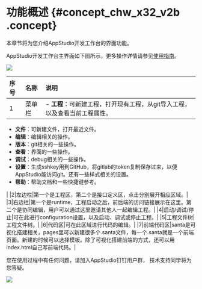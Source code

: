 # 功能概述 {#concept_chw_x32_v2b .concept}

本章节将为您介绍AppStudio开发工作台的界面功能。

AppStudio开发工作台主界面如下图所示，更多操作详情请参见[使用指南](cn.zh-CN/使用指南/AppStudio/使用指南/创建工程.md#)。

![](http://static-aliyun-doc.oss-cn-hangzhou.aliyuncs.com/assets/img/17725/15413804289595_zh-CN.png)

|序号|名称|说明|
|:-|:-|:-|
|1|菜单栏| -   **工程**：可新建工程，打开现有工程，从git导入工程，以及查看当前工程属性。
-   **文件**：可新建文件，打开最近文件。
-   **编辑**：编辑相关的操作。
-   **版本**：git相关的一些操作。
-   **查看**：界面的一些操作。
-   **调试**：debug相关的一些操作。
-   **设置**：生成sshkey用到GitHub，将gitlab的token复制保存过来，以便AppStudio能访问git。还有一些样式相关的设置。
-   **帮助**：帮助文档和一些快捷键参考。

 |
|2|左边栏|第一个是工程区，第二个是接口定义区，点击分别展开相应区域。|
|3|右边栏|第一个是runtime，工程启动之后，前后端的访问链接展示在这里。第二个是协同编辑，用户可以通过这里邀请其他人一起编辑工程。|
|4|启动/调试/停止|可在此进行configuration设置，以及启动、调试或停止工程。|
|5|工程文件树|工程文件树。|
|6|代码区|可在此区域进行代码的编辑。|
|7|前端代码区|santa是可视化搭建相关，pages里可以新建很多个.santa文件，每一个.santa就是一个前端页面。新建的时候可以选择模板。除了可视化搭建前端的方式，还可以用index.html自己写前端代码。|

您在使用过程中有任何问题，请加入AppStudio钉钉用户群， 技术支持同学将为您答疑。

![](http://static-aliyun-doc.oss-cn-hangzhou.aliyuncs.com/assets/img/17725/15413804289667_zh-CN.png)

